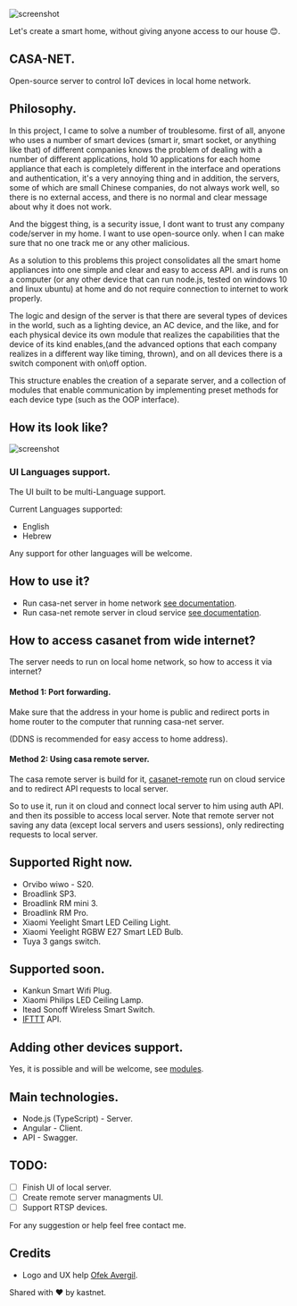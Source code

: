 ![screenshot](https://user-images.githubusercontent.com/28386247/53685975-4b22bf80-3d2a-11e9-99c7-09b2093c8060.png)

Let's create a smart home, without giving anyone access to our house 😊.

## CASA-NET.
Open-source server to control IoT devices in local home network.

## Philosophy.
In this project, I came to solve a number of troublesome. first of all, anyone who uses a number of smart devices (smart ir, smart socket, or anything like that) of different companies knows the problem of dealing with a number of different applications,
hold 10 applications for each home appliance that each is completely different in the interface and operations and authentication,
it's a very annoying thing and in addition, the servers, some of which are small Chinese companies, do not always work well, so there is no external access, and there is no normal and clear message about why it does not work.

And the biggest thing, is a security issue, I dont want to trust any company code/server in my home. I want to use open-source only. when I can make sure that no one track me or any other malicious. 

As a solution to this problems this project consolidates all the smart home appliances into one simple and clear and easy to access API.
and is runs on a computer (or any other device that can run node.js, tested on windows 10 and linux ubuntu) at home and do not require connection to internet to work properly.

The logic and design of the server is that there are several types of devices in the world, such as a lighting device, an AC device, and the like, and for each physical device its own module that realizes the capabilities that the device of its kind enables,(and the advanced options that each company realizes in a different way like timing, thrown), and on all devices there is a switch component with on\off option.

This structure enables the creation of a separate server, and a collection of modules that enable communication by implementing preset methods for each device type (such as the OOP interface).

## How its look like?
![screenshot](https://user-images.githubusercontent.com/28386247/53686146-2f201d80-3d2c-11e9-8d99-fb72a9255327.JPG)


### UI Languages support.
The UI built to be multi-Language support.

Current Languages supported:
* English
* Hebrew

Any support for other languages will be welcome.

## How to use it?
* Run casa-net server in home network [see documentation](./backend).
* Run casa-net remote server in cloud service [see documentation](./remote).

## How to access casanet from wide internet?
The server needs to run on local home network, so how to access it via internet?

#### Method 1: Port forwarding. 
Make sure that the address in your home is public and redirect ports in home router to the computer that running casa-net server.

(DDNS is recommended for easy access to home address).

#### Method 2: Using casa remote server.
The casa remote server is build for it, [casanet-remote](./remote) run on cloud service and to redirect API requests to local server.

So to use it, run it on cloud and connect local server to him using auth API. and then its possible to access local server.
Note that remote server not saving any data (except local servers and users sessions), only redirecting requests to local server.

## Supported Right now.
* Orvibo wiwo - S20.
* Broadlink SP3.
* Broadlink RM mini 3.
* Broadlink RM Pro.
* Xiaomi Yeelight Smart LED Ceiling Light.
* Xiaomi Yeelight RGBW E27 Smart LED Bulb.
* Tuya 3 gangs switch.

## Supported soon.
* Kankun Smart Wifi Plug.
* Xiaomi Philips LED Ceiling Lamp.
* Itead Sonoff Wireless Smart Switch.
* [IFTTT](https://ifttt.com/discover) API.

## Adding other devices support.
Yes, it is possible and will be welcome, see [modules](./backend/src/modules#-for-development-only-).

## Main technologies.
* Node.js (TypeScript) - Server.
* Angular - Client.
* API - Swagger.

## TODO:
- [ ] Finish UI of local server.
- [ ] Create remote server managments UI.
- [ ] Support RTSP devices. 

For any suggestion or help feel free contact me.

## Credits
* Logo and UX help [Ofek Avergil](https://il.linkedin.com/in/ofek-avergil-348260144).

Shared with  ❤️  by kastnet.
